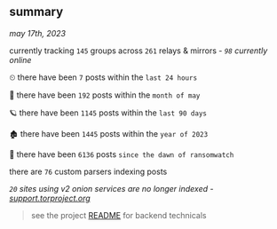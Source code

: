 
## summary
_may 17th, 2023_

currently tracking `145` groups across `261` relays & mirrors - _`98` currently online_

⏲ there have been `7` posts within the `last 24 hours`

🦈 there have been `192` posts within the `month of may`

🪐 there have been `1145` posts within the `last 90 days`

🏚 there have been `1445` posts within the `year of 2023`

🦕 there have been `6136` posts `since the dawn of ransomwatch`

there are `76` custom parsers indexing posts

_`20` sites using v2 onion services are no longer indexed - [support.torproject.org](https://support.torproject.org/onionservices/v2-deprecation/)_

> see the project [README](https://github.com/joshhighet/ransomwatch#ransomwatch--) for backend technicals
